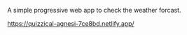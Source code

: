 A simple progressive web app to check the weather forcast.

https://quizzical-agnesi-7ce8bd.netlify.app/
